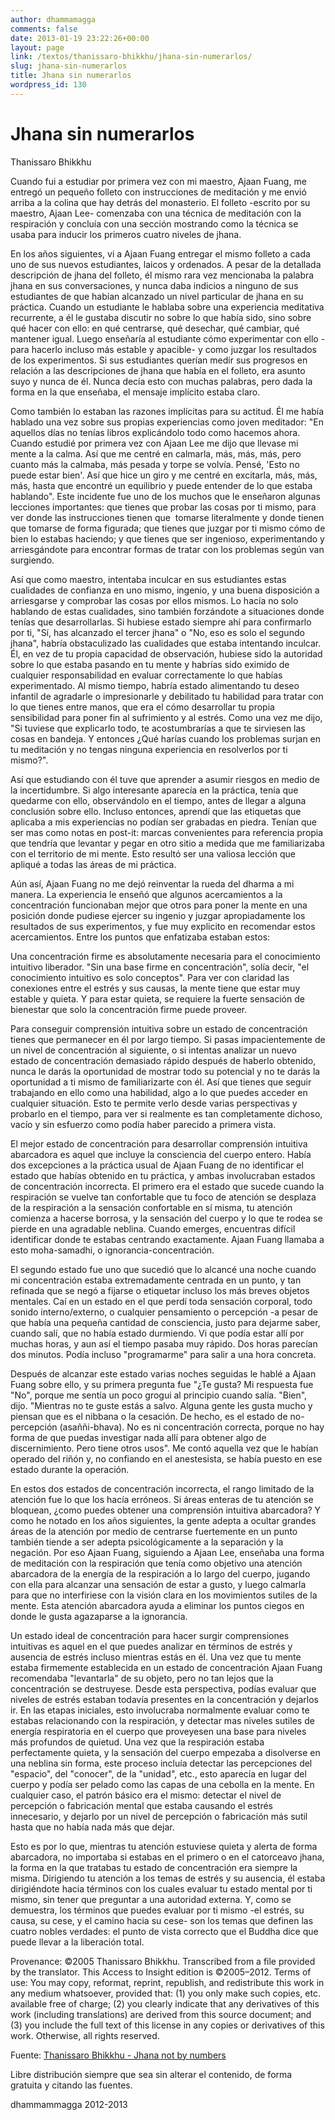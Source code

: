 ```yaml
---
author: dhammamagga
comments: false
date: 2013-01-19 23:22:26+00:00
layout: page
link: /textos/thanissaro-bhikkhu/jhana-sin-numerarlos/
slug: jhana-sin-numerarlos
title: Jhana sin numerarlos
wordpress_id: 130
---
```


# Jhana sin numerarlos




Thanissaro Bhikkhu<!-- more -->







Cuando fui a estudiar por primera vez con mi maestro, Ajaan Fuang, me entregó un pequeño folleto con instrucciones de meditación y me envió arriba a la colina que hay detrás del monasterio. El folleto -escrito por su maestro, Ajaan Lee- comenzaba con una técnica de meditación con la respiración y concluía con una sección mostrando como la técnica se usaba para inducir los primeros cuatro niveles de jhana.

En los años siguientes, vi a Ajaan Fuang entregar el mismo folleto a cada uno de sus nuevos estudiantes, laicos y ordenados. A pesar de la detallada descripción de jhana del folleto, él mismo rara vez mencionaba la palabra jhana en sus conversaciones, y nunca daba indicios a ninguno de sus estudiantes de que habían alcanzado un nivel particular de jhana en su práctica. Cuando un estudiante le hablaba sobre una experiencia meditativa recurrente, a él le gustaba discutir no sobre lo que había sido, sino sobre qué hacer con ello: en qué centrarse, qué desechar, qué cambiar, qué mantener igual. Luego enseñaría al estudiante cómo experimentar con ello -para hacerlo incluso más estable y apacible- y como juzgar los resultados de los experimentos. Si sus estudiantes querían medir sus progresos en relación a las descripciones de jhana que había en el folleto, era asunto suyo y nunca de él. Nunca decía esto con muchas palabras, pero dada la forma en la que enseñaba, el mensaje implícito estaba claro.


Como también lo estaban las razones implícitas para su actitud. Él me había hablado una vez sobre sus propias experiencias como joven meditador: "En aquellos días no tenías libros explicándolo todo como hacemos ahora. Cuando estudié por primera vez con Ajaan Lee me dijo que llevase mi mente a la calma. Así que me centré en calmarla, más, más, más, pero cuanto más la calmaba, más pesada y torpe se volvía. Pensé, 'Esto no puede estar bien'. Así que hice un giro y me centré en excitarla, más, más, más, hasta que encontré un equilibrio y puede entender de lo que estaba hablando". Este incidente fue uno de los muchos que le enseñaron algunas lecciones importantes: que tienes que probar las cosas por ti mismo, para ver donde las instrucciones tienen que  tomarse literalmente y donde tienen que tomarse de forma figurada; que tienes que juzgar por ti mismo cómo de bien lo estabas haciendo; y que tienes que ser ingenioso, experimentando y arriesgándote para encontrar formas de tratar con los problemas según van surgiendo.




Así que como maestro, intentaba inculcar en sus estudiantes estas cualidades de confianza en uno mismo, ingenio, y una buena disposición a arriesgarse y comprobar las cosas por ellos mismos. Lo hacía no solo hablando de estas cualidades, sino también forzándote a situaciones donde tenías que desarrollarlas. Si hubiese estado siempre ahí para confirmarlo por ti, "Sí, has alcanzado el tercer jhana" o "No, eso es solo el segundo jhana", habría obstaculizado las cualidades que estaba intentando inculcar. Él, en vez de tu propia capacidad de observación, hubiese sido la autoridad sobre lo que estaba pasando en tu mente y habrías sido eximido de cualquier responsabilidad en evaluar correctamente lo que habías experimentado. Al mismo tiempo, habría estado alimentando tu deseo infantil de agradarle o impresionarle y debilitado tu habilidad para tratar con lo que tienes entre manos, que era el cómo desarrollar tu propia sensibilidad para poner fin al sufrimiento y al estrés. Como una vez me dijo, "Si tuviese que explicarlo todo, te acostumbrarías a que te sirviesen las cosas en bandeja. Y entonces ¿Qué harías cuando los problemas surjan en tu meditación y no tengas ninguna experiencia en resolverlos por ti mismo?".




Así que estudiando con él tuve que aprender a asumir riesgos en medio de la incertidumbre. Si algo interesante aparecía en la práctica, tenía que quedarme con ello, observándolo en el tiempo, antes de llegar a alguna conclusión sobre ello. Incluso entonces, aprendí que las etiquetas que aplicaba a mis experiencias no podían ser grabadas en piedra. Tenían que ser mas como notas en post-it: marcas convenientes para referencia propia que tendría que levantar y pegar en otro sitio a medida que me familiarizaba con el territorio de mi mente. Esto resultó ser una valiosa lección que apliqué a todas las áreas de mi práctica.




Aún así, Ajaan Fuang no me dejó reinventar la rueda del dharma a mi manera. La experiencia le enseñó que algunos acercamientos a la concentración funcionaban mejor que otros para poner la mente en una posición donde pudiese ejercer su ingenio y juzgar apropiadamente los resultados de sus experimentos, y fue muy explicito en recomendar estos acercamientos. Entre los puntos que enfatizaba estaban estos:




Una concentración firme es absolutamente necesaria para el conocimiento intuitivo liberador. "Sin una base firme en concentración", solía decir, "el conocimiento intuitivo es solo conceptos". Para ver con claridad las conexiones entre el estrés y sus causas, la mente tiene que estar muy estable y quieta. Y para estar quieta, se requiere la fuerte sensación de bienestar que solo la concentración firme puede proveer.




Para conseguir comprensión intuitiva sobre un estado de concentración tienes que permanecer en él por largo tiempo. Si pasas impacientemente de un nivel de concentración al siguiente, o si intentas analizar un nuevo estado de concentración demasiado rápido después de haberlo obtenido, nunca le darás la oportunidad de mostrar todo su potencial y no te darás la oportunidad a ti mismo de familiarizarte con él. Así que tienes que seguir trabajando en ello como una habilidad, algo a lo que puedes acceder en cualquier situación. Esto te permite verlo desde varias perspectivas y probarlo en el tiempo, para ver si realmente es tan completamente dichoso, vacío y sin esfuerzo como podía haber parecido a primera vista.




El mejor estado de concentración para desarrollar comprensión intuitiva abarcadora es aquel que incluye la consciencia del cuerpo entero. Había dos excepciones a la práctica usual de Ajaan Fuang de no identificar el estado que habías obtenido en tu práctica, y ambas involucraban estados de concentración incorrecta. El primero era el estado que sucede cuando la respiración se vuelve tan confortable que tu foco de atención se desplaza de la respiración a la sensación confortable en sí misma, tu atención comienza a hacerse borrosa, y la sensación del cuerpo y lo que te rodea se pierde en una agradable neblina. Cuando emerges, encuentras difícil identificar donde te estabas centrando exactamente. Ajaan Fuang llamaba a esto moha-samadhi, o ignorancia-concentración.




El segundo estado fue uno que sucedió que lo alcancé una noche cuando mi concentración estaba extremadamente centrada en un punto, y tan refinada que se negó a fijarse o etiquetar incluso los más breves objetos mentales. Caí en un estado en el que perdí toda sensación corporal, todo sonido interno/externo, o cualquier pensamiento o percepción -a pesar de que había una pequeña cantidad de consciencia, justo para dejarme saber, cuando salí, que no había estado durmiendo. Vi que podía estar allí por muchas horas, y aun así el tiempo pasaba muy rápido. Dos horas parecían dos minutos. Podía incluso "programarme" para salir a una hora concreta.




Después de alcanzar este estado varias noches seguidas le hablé a Ajaan Fuang sobre ello, y su primera pregunta fue "¿Te gusta? Mi respuesta fue "No", porque me sentía un poco grogui al principio cuando salía. "Bien", dijo. "Mientras no te guste estás a salvo. Alguna gente les gusta mucho y piensan que es el nibbana o la cesación. De hecho, es el estado de no-percepción (asaññi-bhava). No es ni concentración correcta, porque no hay forma de que puedas investigar nada allí para obtener algo de discernimiento. Pero tiene otros usos". Me contó aquella vez que le habían operado del riñón y, no confiando en el anestesista, se había puesto en ese estado durante la operación.




En estos dos estados de concentración incorrecta, el rango limitado de la atención fue lo que los hacía erróneos. Si áreas enteras de tu atención se bloquean, ¿como puedes obtener una comprensión intuitiva abarcadora? Y como he notado en los años siguientes, la gente adepta a ocultar grandes áreas de la atención por medio de centrarse fuertemente en un punto también tiende a ser adepta psicológicamente a la separación y la negación. Por eso Ajaan Fuang, siguiendo a Ajaan Lee, enseñaba una forma de meditación con la respiración que tenía como objetivo una atención abarcadora de la energía de la respiración a lo largo del cuerpo, jugando con ella para alcanzar una sensación de estar a gusto, y luego calmarla para que no interfiriese con la visión clara en los movimientos sutiles de la mente. Esta atención abarcadora ayuda a eliminar los puntos ciegos en donde le gusta agazaparse a la ignorancia.




Un estado ideal de concentración para hacer surgir comprensiones intuitivas es aquel en el que puedes analizar en términos de estrés y ausencia de estrés incluso mientras estás en él. Una vez que tu mente estaba firmemente establecida en un estado de concentración Ajaan Fuang recomendaba "levantarla" de su objeto, pero no tan lejos que la concentración se destruyese. Desde esta perspectiva, podías evaluar que niveles de estrés estaban todavía presentes en la concentración y dejarlos ir. En las etapas iniciales, esto involucraba normalmente evaluar como te estabas relacionando con la respiración, y detectar mas niveles sutiles de energía respiratoria en el cuerpo que proveyesen una base para niveles más profundos de quietud. Una vez que la respiración estaba perfectamente quieta, y la sensación del cuerpo empezaba a disolverse en una neblina sin forma, este proceso incluía detectar las percepciones del "espacio", del "conocer", de la "unidad", etc., esto aparecía en lugar del cuerpo y podía ser pelado como las capas de una cebolla en la mente. En cualquier caso, el patrón básico era el mismo: detectar el nivel de percepción o fabricación mental que estaba causando el estrés innecesario, y dejarlo por un nivel de percepción o fabricación más sutil hasta que no había nada más que dejar.




Esto es por lo que, mientras tu atención estuviese quieta y alerta de forma abarcadora, no importaba si estabas en el primero o en el catorceavo jhana, la forma en la que tratabas tu estado de concentración era siempre la misma. Dirigiendo tu atención a los temas de estrés y su ausencia, él estaba dirigiéndote hacia términos con los cuales evaluar tu estado mental por ti mismo, sin tener que preguntar a una autoridad externa. Y, como se demuestra, los términos que puedes evaluar por ti mismo -el estrés, su causa, su cese, y el camino hacia su cese- son los temas que definen las cuatro nobles verdades: el punto de vista correcto que el Buddha dice que puede llevar a la liberación total.


Provenance: ©2005 Thanissaro Bhikkhu. Transcribed from a file provided by the translator. This Access to Insight edition is ©2005–2012. Terms of use: You may copy, reformat, reprint, republish, and redistribute this work in any medium whatsoever, provided that: (1) you only make such copies, etc. available free of charge; (2) you clearly indicate that any derivatives of this work (including translations) are derived from this source document; and (3) you include the full text of this license in any copies or derivatives of this work. Otherwise, all rights reserved.<!-- more -->






Fuente: [Thanissaro Bhikkhu - Jhana not by numbers](http://www.accesstoinsight.org/lib/authors/thanissaro/jhananumbers.html)




Libre distribución siempre que sea sin alterar el contenido, de forma gratuita y citando las fuentes.




dhammammagga 2012-2013

